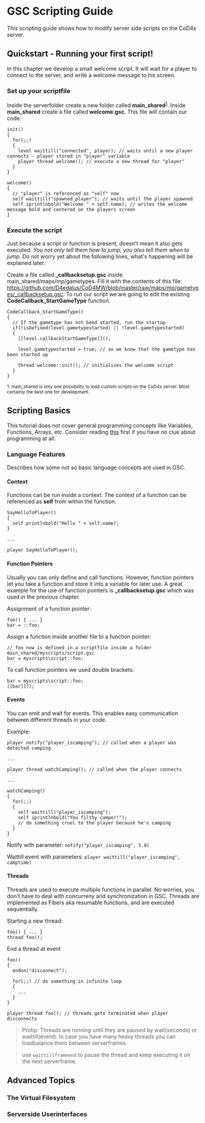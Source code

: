 # GSC Scripting Guide

This scripting guide shows how to modify server side scripts on the CoD4x server.

## Quickstart - Running your first script!
In this chapter we develop a small welcome script. It will wait for a player to connect to the server, and write a welcome message to his screen.

### Set up your scriptfile
Inside the serverfolder create a new folder called **main_shared**<sup>[1](#myfootnote1)</sup>. Inside **main_shared** create a file called **welcome.gsc**. This file will contain our code.

```
init()
{
  for(;;)
  {
    level waittill("connected", player); // waits until a new player connects - player stored in "player" variable
    player thread welcome(); // execute a new thread for "player"
  }
}

welcome()
{
  // "player" is referenced as "self" now
  self waittill("spawned_player"); // waits until the player spawned
  self iprintlnbold("Welcome " + self.name); // writes the welcome message bold and centered on the players screen
}
```

### Execute the script
Just because a script or function is present, doesn't mean it also gets executed. *You not only tell them how to jump, you also tell them when to jump.* 
Do not worry yet about the following lines, what's happening will be explained later.

Create a file called **_callbacksetup.gsc** inside main_shared/maps/mp/gametypes. Fill it with the contents of this file: https://github.com/D4edalus/CoD4MW/blob/master/raw/maps/mp/gametypes/_callbacksetup.gsc. To run our script we are going to edit the existing **CodeCallback_StartGameType** function.

```
CodeCallback_StartGameType()
{
  // If the gametype has not beed started, run the startup
  if(!isDefined(level.gametypestarted) || !level.gametypestarted)
  {
    [[level.callbackStartGameType]]();

    level.gametypestarted = true; // so we know that the gametype has been started up

    thread welcome::init(); // initializes the welcome script
  }
}

```

<sub><a name="myfootnote1">1</a>: main_shared is only one possibility to load custom scripts on the CoD4x server. Most certainly the best one for development.</sub>

## Scripting Basics
This tutorial does not cover general programming concepts like Variables, Functions, Arrays, etc. Consider reading [this](http://wiki.modsrepository.com/index.php?title=Call_of_Duty_4:_CoD_Script_Handbook) first if you have no clue about programming at all.

### Language Features

Describes how some not so basic language concepts are used in GSC.

#### Context
Functions can be run inside a context. The context of a function can be referenced as **self** from within the function.

```
SayHelloToPlayer()
{
  self printlnbold("Hello " + self.name);
}

...

player SayHelloToPlayer();
```

#### Function Pointers
Usually you can only define and call functions. However, function pointers let you take a function and store it into a variable for later use. A great example for the use of function pointers is **_callbacksetup.gsc** which was used in the previous chapter. 

Assignment of a function pointer: 
```
foo() { ... }
bar = ::foo;
```

Assign a function inside another file to a function pointer: 
```
// foo now is defined in a scriptfile inside a folder main_shared/myscripts/script.gsc
bar = myscripts\script::foo;
```

To call function pointers we used double brackets:
```
bar = myscripts\script::foo;
[[bar]]();
```

#### Events
You can emit and wait for events. This enables easy communication between different threads in your code.

Example:
```
player notify("player_iscamping"); // called when a player was detected camping

...

player thread watchCamping(); // called when the player connects

...

watchCamping()
{
  for(;;)
  {
    self waittill("player_iscamping");
    self iprintlnbold("You filthy camper!");
    // do something cruel to the player because he's camping
  }
}
```

Notify with parameter:
`notify("player_iscamping", 5.0)`

Waittill event with parameters:
`player waittill("player_iscamping", camptime)`


#### Threads
Threads are used to execute multiple functions in parallel. No worries, you don't have to deal with concurreny and synchronization in GSC. Threads are implemented as Fibers aka resumable functions, and are executed sequentially. 

Starting a new thread:
```
foo() { ... }
thread foo();
```

End a thread at event
```
foo()
{
  endon("disconnect");
  
  for(;;) // do something in infinite loop
  {
    ...
  }
}

player thread foo(); // threads gets terminated when player disconnects
```

> Protip: Threads are running until they are paused by wait(seconds) or waittill(event). In case you have many heavy threads you can loadbalance them between serverframes.

> use `waittillframeend` to pause the thread and keep executing it on the next serverframe.


## Advanced Topics
### The Virtual Filesystem

### Serverside Userinterfaces

